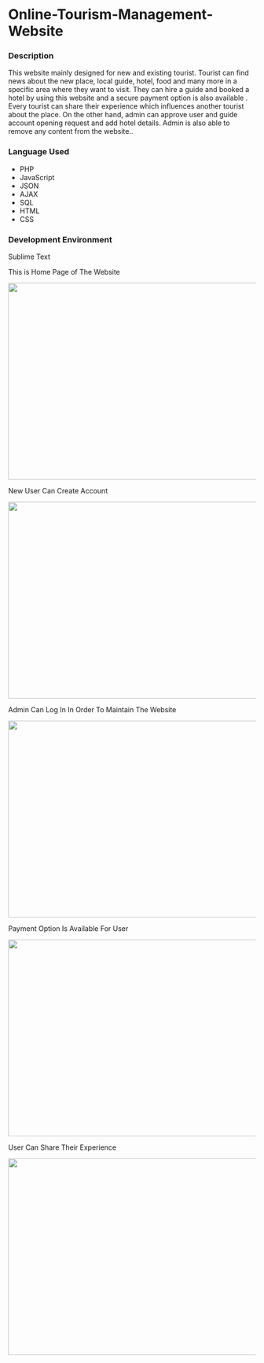 # Online-Tourism-Management-Website
<!DOCTYPE html>
<html>
<body>
<h3>Description</h3>
<p>This website mainly designed for new and existing tourist. Tourist can find news about the new place, local guide, hotel, food and many more in a specific area where they want to visit. They can hire a guide and booked a hotel by using this website and a secure payment option is also available . Every tourist can share their experience which influences another tourist about the place.
On the other hand, admin can approve user and guide account opening request and add hotel details. Admin is also able to remove any content from the website..</p>
<h3>Language Used</h3>
  <ul>
  <li>PHP</li>
  <li>JavaScript</li>
  <li>JSON</li>
     <li>AJAX</li>
     <li>SQL</li>
     <li>HTML</li>
     <li>CSS</li>
</ul> 
<h3>Development Environment </h3>
  <p>Sublime Text</p>
  <p>This is Home Page of The Website </p> 
  <img src="https://i.imgur.com/ly80jrz.png" width="600" height="400">
 <p>New User Can Create Account</p> 
  <img src="https://i.imgur.com/7rNm6FO.png" width="600" height="400">
  <p>Admin Can Log In In Order To Maintain The Website</p>
  <img src="https://i.imgur.com/ML2TYfL.png" width="600" height="400">
  <p>Payment Option Is Available For User</p>
  <img src="https://i.imgur.com/n7eZrFz.png" width="600" height="400">
 <p>User Can Share Their Experience</p>
  <img src="https://i.imgur.com/xGatnby.png" width="600" height="400">
</body>
</html>

